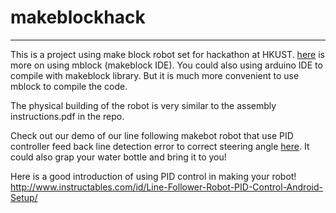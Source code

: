 # makeblockhack

--- 

This is a project using make block robot set for hackathon at HKUST. 
[here](http://www.instructables.com/id/Learning-Experience-and-Review-the-Makeblock-3-in-/) is more on using mblock (makeblock IDE). You could also using arduino IDE to compile with makeblock library. But it is much more convenient to use mblock to compile the code.



The physical building of the robot is very similar to the assembly instructions.pdf in the repo.

Check out our demo of our line following makebot robot that use PID controller feed back line detection error to correct steering angle [here](https://youtu.be/C-BMuusDLDE). It could also grap your water bottle and bring it to you!

Here is a good introduction of using PID control in making your robot!
http://www.instructables.com/id/Line-Follower-Robot-PID-Control-Android-Setup/



